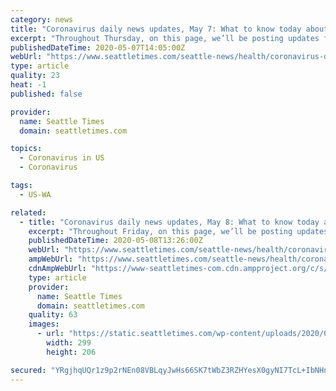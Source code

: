 ```yaml
---
category: news
title: "Coronavirus daily news updates, May 7: What to know today about COVID-19 in the Seattle area, Washington state and the nation"
excerpt: "Throughout Thursday, on this page, we’ll be posting updates from Seattle Times journalists and others on the pandemic and its effects on the Seattle area, the Pacific Northwest and the world."
publishedDateTime: 2020-05-07T14:05:00Z
webUrl: "https://www.seattletimes.com/seattle-news/health/coronavirus-daily-news-updates-may-7-what-to-know-today-about-covid-19-in-the-seattle-area-washington-state-and-the-nation/"
type: article
quality: 23
heat: -1
published: false

provider:
  name: Seattle Times
  domain: seattletimes.com

topics:
  - Coronavirus in US
  - Coronavirus

tags:
  - US-WA

related:
  - title: "Coronavirus daily news updates, May 8: What to know today about COVID-19 in the Seattle area, Washington state and the nation"
    excerpt: "Throughout Friday, on this page, we’ll be posting updates from Seattle Times journalists and others on the pandemic and its effects on the Seattle area, the Pacific Northwest and the world."
    publishedDateTime: 2020-05-08T13:26:00Z
    webUrl: "https://www.seattletimes.com/seattle-news/health/coronavirus-daily-news-updates-may-8-what-to-know-today-about-covid-19-in-the-seattle-area-washington-state-and-the-nation/"
    ampWebUrl: "https://www.seattletimes.com/seattle-news/health/coronavirus-daily-news-updates-may-8-what-to-know-today-about-covid-19-in-the-seattle-area-washington-state-and-the-nation/?amp=1"
    cdnAmpWebUrl: "https://www-seattletimes-com.cdn.ampproject.org/c/s/www.seattletimes.com/seattle-news/health/coronavirus-daily-news-updates-may-8-what-to-know-today-about-covid-19-in-the-seattle-area-washington-state-and-the-nation/?amp=1"
    type: article
    provider:
      name: Seattle Times
      domain: seattletimes.com
    quality: 63
    images:
      - url: "https://static.seattletimes.com/wp-content/uploads/2020/05/05082020_fred_110202-300x206.jpg"
        width: 299
        height: 206

secured: "YRgjhqUQr1z9p2rNEn08VBLqyJwHs66SK7tWbZ3RZHYesX0gyNI7TcL+IbNHnXtNYSonu7DJyNr/83EdvDr3EFIpYA3J7UrpuEFAhcVUtypZEOQ2dcwlOwP1ykKZx4bXot7dgAQ4egCWRv2R5u4+7r0NX33z0B5QHTSk2d7sXREmiqDgs8+PUB7+W7Tt8PDn0xLup+QWRQHQ8jUzZN6UbmYsVkJthupwmqy22Lwg9tZmK/OUNXPak4JPeXopkvfElnqecuFh9txSHkusPklwWI8lwSD2MDwCU7Y0IfAa0/nFuQR7o8UCMZx404rUmrjWI3eSyxJ37dbED2DNlshvhB4ii+uSXvJXRIu57WSNWpMHg94AOhZV2o3zOGH7NPTGD3HbpAAC2CrYjsDQeqk72Z2ukNBhpRRAMeQMLBljxNQ1YTKbk812++4pLyHcfpiQ1nKrQ0iZnApfZ3v4H1rtACx+Nsh0sgcru/T+h/KbuEs=;XxNhZS9FnAcvjxXbZ0OmKQ=="
---
```


